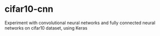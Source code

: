 # cifar10-cnn
Experiment with convolutional neural networks and fully connected neural networks on cifar10 dataset, using Keras
